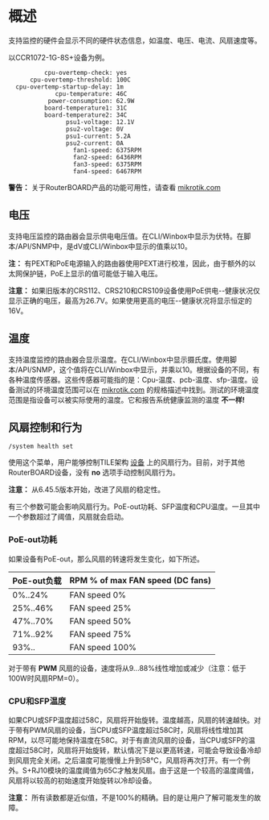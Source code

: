 # 概述

支持监控的硬件会显示不同的硬件状态信息，如温度、电压、电流、风扇速度等。

以CCR1072-1G-8S+设备为例。

```shell
          cpu-overtemp-check: yes
      cpu-overtemp-threshold: 100C
  cpu-overtemp-startup-delay: 1m
             cpu-temperature: 46C
           power-consumption: 62.9W
          board-temperature1: 31C
          board-temperature2: 34C
                psu1-voltage: 12.1V
                psu2-voltage: 0V
                psu1-current: 5.2A
                psu2-current: 0A
                  fan1-speed: 6375RPM
                  fan2-speed: 6436RPM
                  fan3-speed: 6375RPM
                  fan4-speed: 6467RPM
```

**警告：** 关于RouterBOARD产品的功能可用性，请查看 [mikrotik.com](https://mikrotik.com/products)

## 电压

支持电压监控的路由器会显示供电电压值。在CLI/Winbox中显示为伏特。在脚本/API/SNMP中，是dV或CLI/Winbox中显示的值乘以10。

**注：** 有PEXT和PoE电源输入的路由器使用PEXT进行校准，因此，由于额外的以太网保护链，PoE上显示的值可能低于输入电压。

**注意：** 如果旧版本的CRS112、CRS210和CRS109设备使用PoE供电--健康状况仅显示正确的电压，最高为26.7V。如果使用更高的电压--健康状况将显示恒定的16V。

## 温度

支持温度监控的路由器会显示温度。在CLI/Winbox中显示摄氏度。使用脚本/API/SNMP，这个值将在CLI/Winbox中显示，并乘以10。根据设备的不同，有各种温度传感器。这些传感器可能指的是：Cpu-温度、pcb-温度、sfp-温度。设备测试的环境温度范围可以在 [mikrotik.com](https://mikrotik.com/products) 的规格描述中找到。测试的环境温度范围是指设备可以被实际使用的温度。它和报告系统健康监测的温度 **不一样!**

## 风扇控制和行为

`/system health set`

使用这个菜单，用户能够控制TILE架构 [设备](https://mikrotik.com/download) 上的风扇行为。目前，对于其他RouterBOARD设备，没有 **no** 选项手动控制风扇行为。

**注意：** 从6.45.5版本开始，改进了风扇的稳定性。

有三个参数可能会影响风扇行为。PoE-out功耗、SFP温度和CPU温度。一旦其中一个参数超过了阈值，风扇就会启动。

### PoE-out功耗

如果设备有PoE-out，那么风扇的转速将发生变化，如下所述。

| PoE-out负载 | RPM % of max FAN speed (**DC** fans) |
| ----------- | ------------------------------------ |
| 0%..24%     | FAN speed 0%                         |
| 25%..46%    | FAN speed 25%                        |
| 47%..70%    | FAN speed 50%                        |
| 71%..92%    | FAN speed 75%                        |
| 93%..       | FAN speed 100%                       |

对于带有 **PWM** 风扇的设备，速度将从9...88%线性增加或减少（注意：低于100W时风扇RPM=0）。

### CPU和SFP温度

如果CPU或SFP温度超过58C，风扇将开始旋转。温度越高，风扇的转速越快。对于带有PWM风扇的设备，当CPU或SFP温度超过58C时，风扇将线性增加其RPM，以尽可能地保持温度在58C。对于有直流风扇的设备，当CPU或SFP的温度超过58C时，风扇将开始旋转，默认情况下是以更高转速，可能会导致设备冷却到风扇完全关闭。之后温度可能慢慢上升到58℃，风扇将再次打开。有一个例外。S+RJ10模块的温度阈值为65C才触发风扇。由于这是一个较高的温度阈值，风扇将以较高的初始速度开始旋转以冷却设备。

**注意：** 所有读数都是近似值，不是100%的精确。目的是让用户了解可能发生的故障。
